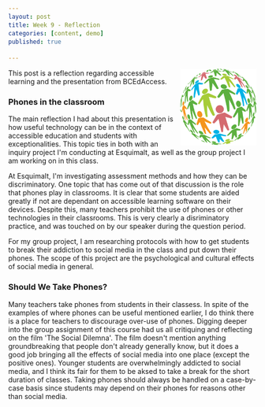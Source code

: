 ```yaml
---
layout: post
title: Week 9 - Reflection
categories: [content, demo]
published: true

---
```

<img src="/assets/image/open.png" align="right" width="155px"/>
This post is a reflection regarding accessible learning and the presentation from BCEdAccess.

### Phones in the classroom

The main reflection I had about this presentation is how useful technology can be in the context of accessible education and students with exceptionalities. This topic ties in both with an inquiry project I'm conducting at Esquimalt, as well as the group project I am working on in this class.

At Esquimalt, I'm investigating assessment methods and how they can be discriminatory. One topic that has come out of that discussion is the role that phones play in classrooms. It is clear that some students are aided greatly if not are dependant on accessible learning software on their devices. Despite this, many teachers prohibit the use of phones or other technologies in their classrooms. This is very clearly a disriminatory practice, and was touched on by our speaker during the question period.

For my group project, I am researching protocols with how to get students to break their addiction to social media in the class and put down their phones. The scope of this project are the psychological and cultural effects of social media in general.

### Should We Take Phones?

Many teachers take phones from students in their classess. In spite of the examples of where phones can be useful mentioned earlier, I do think there is a place for teachers to discourage over-use of phones. Digging deeper into the group assignment of this course had us all critiquing and reflecting on the film 'The Social Dilemna'. The film doesn't mention anything groundbreaking that people don't already generally know, but it does a good job bringing all the effects of social media into one place (except the positive ones). Younger students are overwhelmingly addicted to social media, and I think its fair for them to be aksed to take a break for the short duration of classes. Taking phones should always be handled on a case-by-case basis since students may depend on their phones for reasons other than social media.






